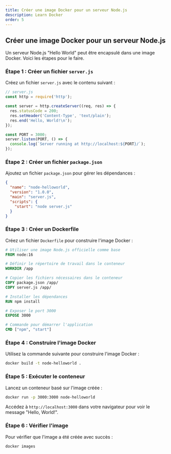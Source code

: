 ```yaml
---
title: Créer une image Docker pour un serveur Node.js
description: Learn Docker
order: 5
---
```


## Créer une image Docker pour un serveur Node.js

Un serveur Node.js "Hello World" peut être encapsulé dans une image Docker. Voici les étapes pour le faire.

### Étape 1 : Créer un fichier `server.js`

Créez un fichier `server.js` avec le contenu suivant :
```javascript
// server.js
const http = require('http');

const server = http.createServer((req, res) => {
  res.statusCode = 200;
  res.setHeader('Content-Type', 'text/plain');
  res.end('Hello, World!\n');
});

const PORT = 3000;
server.listen(PORT, () => {
  console.log(`Server running at http://localhost:${PORT}/`);
});
```

### Étape 2 : Créer un fichier `package.json`

Ajoutez un fichier `package.json` pour gérer les dépendances :
```json
{
  "name": "node-helloworld",
  "version": "1.0.0",
  "main": "server.js",
  "scripts": {
    "start": "node server.js"
  }
}
```

### Étape 3 : Créer un Dockerfile

Créez un fichier `Dockerfile` pour construire l'image Docker :
```dockerfile
# Utiliser une image Node.js officielle comme base
FROM node:16

# Définir le répertoire de travail dans le conteneur
WORKDIR /app

# Copier les fichiers nécessaires dans le conteneur
COPY package.json /app/
COPY server.js /app/

# Installer les dépendances
RUN npm install

# Exposer le port 3000
EXPOSE 3000

# Commande pour démarrer l'application
CMD ["npm", "start"]
```

### Étape 4 : Construire l'image Docker

Utilisez la commande suivante pour construire l'image Docker :
```bash
docker build -t node-helloworld .
```

### Étape 5 : Exécuter le conteneur

Lancez un conteneur basé sur l'image créée :
```bash
docker run -p 3000:3000 node-helloworld
```

Accédez à `http://localhost:3000` dans votre navigateur pour voir le message "Hello, World!".

### Étape 6 : Vérifier l'image

Pour vérifier que l'image a été créée avec succès :
```bash
docker images
```
